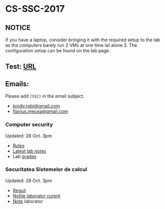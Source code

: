 # CS-SSC-2017


## NOTICE

If you have a laptop, consider bringing it with the required setup to the lab as the computers barely run 2 VMs at one time let alone 3.
The configuration setup can be found on the lab page.

## Test: [URL](https://goo.gl/forms/RaofdPYFLOCJG0Vl1)

## Emails:
Please add `[SSC]` in the email subject.
 * krody.robi@gmail.com
 * flavius.mecea@gmail.com

### Computer security 
Updated: 28 Oct. 3pm

- [Rules](./Rules.md)
- [Latest lab notes](./materials/week-06.md) 
- Lab [grades](https://docs.google.com/spreadsheets/d/1QIXVsl0xkdBPtROjmkI7Fu-8IuidCkD3Ni_2N5Vr_us/edit?usp=sharing)

### Securitatea Sistemelor de calcul
Updated: 28 Oct. 3pm

- [Reguli](./Reguli.md)
- [Notite laborator curent](./materials/week-06.md)
- [Note](https://docs.google.com/spreadsheets/d/1QIXVsl0xkdBPtROjmkI7Fu-8IuidCkD3Ni_2N5Vr_us/edit?usp=sharing) laborator
